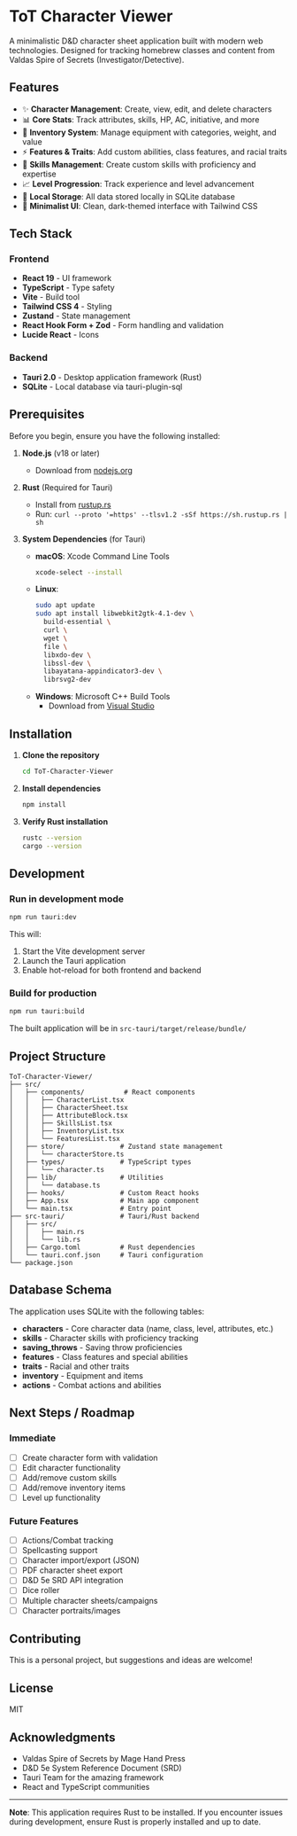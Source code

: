 # ToT Character Viewer

A minimalistic D&D character sheet application built with modern web technologies. Designed for tracking homebrew classes and content from Valdas Spire of Secrets (Investigator/Detective).

## Features

- ✨ **Character Management**: Create, view, edit, and delete characters
- 📊 **Core Stats**: Track attributes, skills, HP, AC, initiative, and more
- 🎒 **Inventory System**: Manage equipment with categories, weight, and value
- ⚡ **Features & Traits**: Add custom abilities, class features, and racial traits
- 🎯 **Skills Management**: Create custom skills with proficiency and expertise
- 📈 **Level Progression**: Track experience and level advancement
- 💾 **Local Storage**: All data stored locally in SQLite database
- 🎨 **Minimalist UI**: Clean, dark-themed interface with Tailwind CSS

## Tech Stack

### Frontend
- **React 19** - UI framework
- **TypeScript** - Type safety
- **Vite** - Build tool
- **Tailwind CSS 4** - Styling
- **Zustand** - State management
- **React Hook Form + Zod** - Form handling and validation
- **Lucide React** - Icons

### Backend
- **Tauri 2.0** - Desktop application framework (Rust)
- **SQLite** - Local database via tauri-plugin-sql

## Prerequisites

Before you begin, ensure you have the following installed:

1. **Node.js** (v18 or later)
   - Download from [nodejs.org](https://nodejs.org/)

2. **Rust** (Required for Tauri)
   - Install from [rustup.rs](https://rustup.rs/)
   - Run: `curl --proto '=https' --tlsv1.2 -sSf https://sh.rustup.rs | sh`

3. **System Dependencies** (for Tauri)
   - **macOS**: Xcode Command Line Tools
     ```bash
     xcode-select --install
     ```
   - **Linux**:
     ```bash
     sudo apt update
     sudo apt install libwebkit2gtk-4.1-dev \
       build-essential \
       curl \
       wget \
       file \
       libxdo-dev \
       libssl-dev \
       libayatana-appindicator3-dev \
       librsvg2-dev
     ```
   - **Windows**: Microsoft C++ Build Tools
     - Download from [Visual Studio](https://visualstudio.microsoft.com/visual-cpp-build-tools/)

## Installation

1. **Clone the repository**
   ```bash
   cd ToT-Character-Viewer
   ```

2. **Install dependencies**
   ```bash
   npm install
   ```

3. **Verify Rust installation**
   ```bash
   rustc --version
   cargo --version
   ```

## Development

### Run in development mode

```bash
npm run tauri:dev
```

This will:
1. Start the Vite development server
2. Launch the Tauri application
3. Enable hot-reload for both frontend and backend

### Build for production

```bash
npm run tauri:build
```

The built application will be in `src-tauri/target/release/bundle/`

## Project Structure

```
ToT-Character-Viewer/
├── src/
│   ├── components/          # React components
│   │   ├── CharacterList.tsx
│   │   ├── CharacterSheet.tsx
│   │   ├── AttributeBlock.tsx
│   │   ├── SkillsList.tsx
│   │   ├── InventoryList.tsx
│   │   └── FeaturesList.tsx
│   ├── store/              # Zustand state management
│   │   └── characterStore.ts
│   ├── types/              # TypeScript types
│   │   └── character.ts
│   ├── lib/                # Utilities
│   │   └── database.ts
│   ├── hooks/              # Custom React hooks
│   ├── App.tsx             # Main app component
│   └── main.tsx            # Entry point
├── src-tauri/              # Tauri/Rust backend
│   ├── src/
│   │   ├── main.rs
│   │   └── lib.rs
│   ├── Cargo.toml          # Rust dependencies
│   └── tauri.conf.json     # Tauri configuration
└── package.json
```

## Database Schema

The application uses SQLite with the following tables:

- **characters** - Core character data (name, class, level, attributes, etc.)
- **skills** - Character skills with proficiency tracking
- **saving_throws** - Saving throw proficiencies
- **features** - Class features and special abilities
- **traits** - Racial and other traits
- **inventory** - Equipment and items
- **actions** - Combat actions and abilities

## Next Steps / Roadmap

### Immediate
- [ ] Create character form with validation
- [ ] Edit character functionality
- [ ] Add/remove custom skills
- [ ] Add/remove inventory items
- [ ] Level up functionality

### Future Features
- [ ] Actions/Combat tracking
- [ ] Spellcasting support
- [ ] Character import/export (JSON)
- [ ] PDF character sheet export
- [ ] D&D 5e SRD API integration
- [ ] Dice roller
- [ ] Multiple character sheets/campaigns
- [ ] Character portraits/images

## Contributing

This is a personal project, but suggestions and ideas are welcome!

## License

MIT

## Acknowledgments

- Valdas Spire of Secrets by Mage Hand Press
- D&D 5e System Reference Document (SRD)
- Tauri Team for the amazing framework
- React and TypeScript communities

---

**Note**: This application requires Rust to be installed. If you encounter issues during development, ensure Rust is properly installed and up to date.
